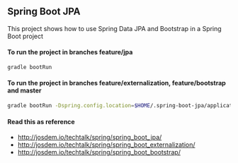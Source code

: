 Spring Boot JPA
----------------------------

This project shows how to use Spring Data JPA and Bootstrap in a Spring Boot project


#### To run the project in branches feature/jpa

```bash
gradle bootRun
```

#### To run the project in branches feature/externalization, feature/bootstrap and master

```bash
gradle bootRun -Dspring.config.location=$HOME/.spring-boot-jpa/application-development.yaml
```


#### Read this as reference

* http://josdem.io/techtalk/spring/spring_boot_jpa/
* http://josdem.io/techtalk/spring/spring_boot_externalization/
* http://josdem.io/techtalk/spring/spring_boot_bootstrap/

